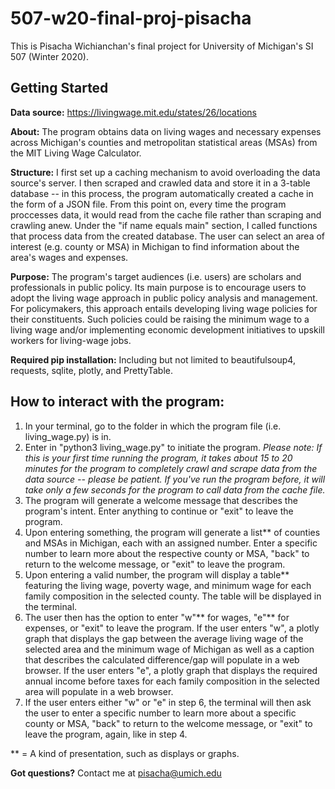 # 507-w20-final-proj-pisacha

This is Pisacha Wichianchan's final project for University of Michigan's SI 507 (Winter 2020).


## Getting Started
**Data source:** https://livingwage.mit.edu/states/26/locations

**About:** The program obtains data on living wages and necessary expenses across Michigan's counties and metropolitan statistical areas (MSAs) from the MIT​ Living Wage Calculator.

**Structure:** I first set up a caching mechanism to avoid overloading the data source's server. I then scraped and crawled data and store it in a 3-table database -- in this process, the program automatically created a cache in the form of a JSON file. From this point on, every time the program proccesses data, it would read from the cache file rather than scraping and crawling anew. Under the "if name equals main" section, I called functions that process data from the created database. The user can select an area of interest (e.g. county or MSA) in Michigan to find information about the area's wages and expenses.

**Purpose:** The program's target audiences (i.e. users) are scholars and professionals in public policy. Its main purpose is to encourage users to adopt the living wage approach in public policy analysis and management. For policymakers, this approach entails developing living wage policies for their constituents. Such policies could be raising the minimum wage to a living wage and/or implementing economic development initiatives to upskill workers for living-wage jobs.

**Required pip installation:** Including but not limited to beautifulsoup4, requests, sqlite, plotly, and PrettyTable.


## How to interact with the program:
1) In your terminal, go to the folder in which the program file (i.e. living_wage.py) is in.
2) Enter in "python3 living_wage.py" to initiate the program. *Please note: If this is your first time running the program, it takes about 15 to 20 minutes for the program to completely crawl and scrape data from the data source -- please be patient. If you've run the program before, it will take only a few seconds for the program to call data from the cache file.*
3) The program will generate a welcome message that describes the program's intent. Enter anything to continue or "exit" to leave the program.
4) Upon entering something, the program will generate a list** of counties and MSAs in Michigan, each with an assigned number. Enter a specific number to learn more about the respective county or MSA, "back" to return to the welcome message, or "exit" to leave the program.
5) Upon entering a valid number, the program will display a table** featuring the living wage, poverty wage, and minimum wage for each family composition in the selected county. The table will be displayed in the terminal.
6) The user then has the option to enter "w"** for wages, "e"** for expenses, or "exit" to leave the program. If the user enters "w", a plotly graph that displays the gap between the average living wage of the selected area and the minimum wage of Michigan as well as a caption that describes the calculated difference/gap will populate in a web browser. If the user enters "e", a plotly graph that displays the required annual income before taxes for each family composition in the selected area will populate in a web browser.
7) If the user enters either "w" or "e" in step 6, the terminal will then ask the user to enter a specific number to learn more about a specific county or MSA, "back" to return to the welcome message, or "exit" to leave the program, again, like in step 4.

** = A kind of presentation, such as displays or graphs.

**Got questions?** Contact me at pisacha@umich.edu
